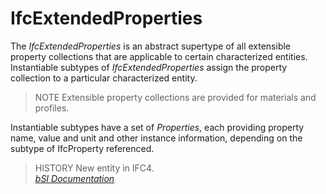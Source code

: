 IfcExtendedProperties
=====================
The _IfcExtendedProperties_ is an abstract supertype of all extensible
property collections that are applicable to certain characterized entities.
Instantiable subtypes of _IfcExtendedProperties_ assign the property
collection to a particular characterized entity.  
  
> NOTE  Extensible property collections are provided for materials and
> profiles.  
  
Instantiable subtypes have a set of _Properties_, each providing property
name, value and unit and other instance information, depending on the subtype
of IfcProperty referenced.  
  
> HISTORY  New entity in IFC4.  
[ _bSI
Documentation_](https://standards.buildingsmart.org/IFC/DEV/IFC4_2/FINAL/HTML/schema/ifcpropertyresource/lexical/ifcextendedproperties.htm)


